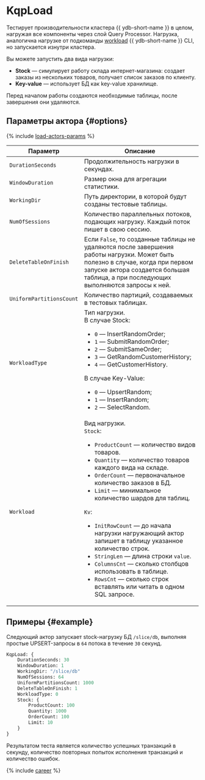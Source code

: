 # KqpLoad

Тестирует производительности кластера {{ ydb-short-name }} в целом, нагружая все компоненты через слой Query Processor. Нагрузка, аналогична нагрузке от подкоманды [workload](../reference/ydb-cli/commands/workload/index.md) {{ ydb-short-name }} CLI, но запускается изнутри кластера.

Вы можете запустить два вида нагрузки:

* **Stock** — симулирует работу склада интернет-магазина: создает заказы из нескольких товаров, получает список заказов по клиенту.
* **Key-value** — использует БД как key-value хранилище.

Перед началом работы создаются необходимые таблицы, после завершения они удаляются.

## Параметры актора {#options}

{% include [load-actors-params](../_includes/load-actors-params.md) %}

| Параметр                 | Описание                                                                                                                                                                                                                                                                                                                                                                                                                                                                                                                                                                                            |
|--------------------------|-----------------------------------------------------------------------------------------------------------------------------------------------------------------------------------------------------------------------------------------------------------------------------------------------------------------------------------------------------------------------------------------------------------------------------------------------------------------------------------------------------------------------------------------------------------------------------------------------------|
| `DurationSeconds`        | Продолжительность нагрузки в секундах.                                                                                                                                                                                                                                                                                                                                                                                                                                                                                                                                                              |
| `WindowDuration`         | Размер окна для агрегации статистики.                                                                                                                                                                                                                                                                                                                                                                                                                                                                                                                                                               |
| `WorkingDir`             | Путь директории, в которой будут созданы тестовые таблицы.                                                                                                                                                                                                                                                                                                                                                                                                                                                                                                                                          |
| `NumOfSessions`          | Количество параллельных потоков, подающих нагрузку. Каждый поток пишет в свою сессию.                                                                                                                                                                                                                                                                                                                                                                                                                                                                                                               |
| `DeleteTableOnFinish`    | Если  `False`, то созданные таблицы не удаляются после завершения работы нагрузки. Может быть полезно в случае, когда при первом запуске актора создается большая таблица, а при последующих выполняются запросы к ней.                                                                                                                                                                                                                                                                                                                                                                             |
| `UniformPartitionsCount` | Количество партиций, создаваемых в тестовых таблицах.                                                                                                                                                                                                                                                                                                                                                                                                                                                                                                                                               |
| `WorkloadType`           | Тип нагрузки.<br/>В случае Stoсk:<ul><li>`0` — InsertRandomOrder;</li><li>`1` — SubmitRandomOrder;</li><li>`2` — SubmitSameOrder;</li><li>`3` — GetRandomCustomerHistory;</li><li>`4` — GetCustomerHistory.</li></ul>В случае Key-Value:<ul><li>`0` — UpsertRandom;</li><li>`1` — InsertRandom;</li><li>`2` — SelectRandom.</li></ul>                                                                                                                                                                                                                                                               |
| `Workload`               | Вид нагрузки.<br/>`Stock`:<ul><li>`ProductCount` — количество видов товаров.</li><li>`Quantity` — количество товаров каждого вида на складе.</li><li>`OrderCount` — первоначальное количество заказов в БД.</li><li>`Limit` — минимальное количество шардов для таблиц.</li></ul>`Kv`:<ul><li>`InitRowCount` — до начала нагрузки нагружающий актор запишет в таблицу указанное количество строк.</li><li>`StringLen` — длина строки `value`.</li><li>`ColumnsCnt` — сколько столбцов использовать в таблице.</li><li>`RowsCnt` — сколько строк вставлять или читать в одном SQL запросе.</li></ul> |

## Примеры {#example}

Следующий актор запускает stock-нагрузку БД `/slice/db`, выполняя простые UPSERT-запросы в `64` потока в течение `30` секунд.

```proto
KqpLoad: {
    DurationSeconds: 30
    WindowDuration: 1
    WorkingDir: "/slice/db"
    NumOfSessions: 64
    UniformPartitionsCount: 1000
    DeleteTableOnFinish: 1
    WorkloadType: 0
    Stock: {
        ProductCount: 100
        Quantity: 1000
        OrderCount: 100
        Limit: 10
    }
}
```

Результатом теста является количество успешных транзакций в секунду, количество повторных попыток исполнения транзакций и количество ошибок.

{% include [career](./_includes/career.md) %}